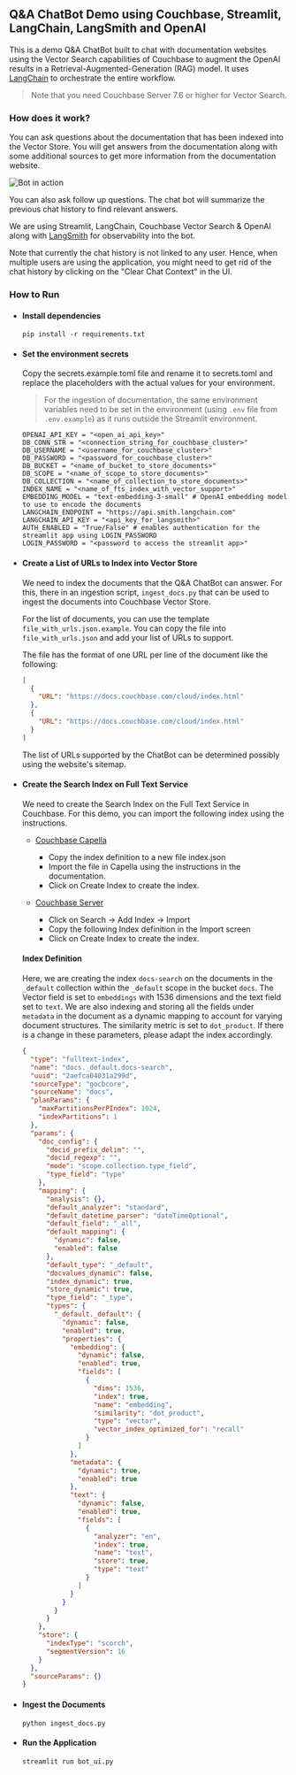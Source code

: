 ## Q&A ChatBot Demo using Couchbase, Streamlit, LangChain, LangSmith and OpenAI

This is a demo Q&A ChatBot built to chat with documentation websites using the Vector Search capabilities of Couchbase to augment the OpenAI results in a Retrieval-Augmented-Generation (RAG) model. It uses [LangChain](https://python.langchain.com/docs/use_cases/question_answering/) to orchestrate the entire workflow.

> Note that you need Couchbase Server 7.6 or higher for Vector Search.

### How does it work?

You can ask questions about the documentation that has been indexed into the Vector Store. You will get answers from the documentation along with some additional sources to get more information from the documentation website.

![Bot in action](bot.png)

You can also ask follow up questions. The chat bot will summarize the previous chat history to find relevant answers.

We are using Streamlit, LangChain, Couchbase Vector Search & OpenAI along with [LangSmith](https://docs.smith.langchain.com/) for observability into the bot.

Note that currently the chat history is not linked to any user. Hence, when multiple users are using the application, you might need to get rid of the chat history by clicking on the "Clear Chat Context" in the UI.

### How to Run

- #### Install dependencies

  `pip install -r requirements.txt`

- #### Set the environment secrets

  Copy the secrets.example.toml file and rename it to secrets.toml and replace the placeholders with the actual values for your environment.

  > For the ingestion of documentation, the same environment variables need to be set in the environment (using `.env` file from `.env.example`) as it runs outside the Streamlit environment.

  ```
  OPENAI_API_KEY = "<open_ai_api_key>"
  DB_CONN_STR = "<connection_string_for_couchbase_cluster>"
  DB_USERNAME = "<username_for_couchbase_cluster>"
  DB_PASSWORD = "<password_for_couchbase_cluster>"
  DB_BUCKET = "<name_of_bucket_to_store_documents>"
  DB_SCOPE = "<name_of_scope_to_store_documents>"
  DB_COLLECTION = "<name_of_collection_to_store_documents>"
  INDEX_NAME = "<name_of_fts_index_with_vector_support>"
  EMBEDDING_MODEL = "text-embedding-3-small" # OpenAI embedding model to use to encode the documents
  LANGCHAIN_ENDPOINT = "https://api.smith.langchain.com"
  LANGCHAIN_API_KEY = "<api_key_for_langsmith>"
  AUTH_ENABLED = "True/False" # enables authentication for the streamlit app using LOGIN_PASSWORD
  LOGIN_PASSWORD = "<password to access the streamlit app>"
  ```

- #### Create a List of URLs to Index into Vector Store

  We need to index the documents that the Q&A ChatBot can answer. For this, there in an ingestion script, `ingest_docs.py` that can be used to ingest the documents into Couchbase Vector Store.

  For the list of documents, you can use the template `file_with_urls.json.example`. You can copy the file into `file_with_urls.json` and add your list of URLs to support.

  The file has the format of one URL per line of the document like the following:

  ```json
  [
    {
      "URL": "https://docs.couchbase.com/cloud/index.html"
    },
    {
      "URL": "https://docs.couchbase.com/cloud/index.html"
    }
  ]
  ```

  The list of URLs supported by the ChatBot can be determined possibly using the website's sitemap.

- #### Create the Search Index on Full Text Service

  We need to create the Search Index on the Full Text Service in Couchbase. For this demo, you can import the following index using the instructions.

  - [Couchbase Capella](https://docs.couchbase.com/cloud/search/import-search-index.html)

    - Copy the index definition to a new file index.json
    - Import the file in Capella using the instructions in the documentation.
    - Click on Create Index to create the index.

  - [Couchbase Server](https://docs.couchbase.com/server/current/search/import-search-index.html)

    - Click on Search -> Add Index -> Import
    - Copy the following Index definition in the Import screen
    - Click on Create Index to create the index.

  #### Index Definition

  Here, we are creating the index `docs-search` on the documents in the `_default` collection within the `_default` scope in the bucket `docs`. The Vector field is set to `embeddings` with 1536 dimensions and the text field set to `text`. We are also indexing and storing all the fields under `metadata` in the document as a dynamic mapping to account for varying document structures. The similarity metric is set to `dot_product`. If there is a change in these parameters, please adapt the index accordingly.

  ```json
  {
    "type": "fulltext-index",
    "name": "docs._default.docs-search",
    "uuid": "2aefca04031a299d",
    "sourceType": "gocbcore",
    "sourceName": "docs",
    "planParams": {
      "maxPartitionsPerPIndex": 1024,
      "indexPartitions": 1
    },
    "params": {
      "doc_config": {
        "docid_prefix_delim": "",
        "docid_regexp": "",
        "mode": "scope.collection.type_field",
        "type_field": "type"
      },
      "mapping": {
        "analysis": {},
        "default_analyzer": "standard",
        "default_datetime_parser": "dateTimeOptional",
        "default_field": "_all",
        "default_mapping": {
          "dynamic": false,
          "enabled": false
        },
        "default_type": "_default",
        "docvalues_dynamic": false,
        "index_dynamic": true,
        "store_dynamic": true,
        "type_field": "_type",
        "types": {
          "_default._default": {
            "dynamic": false,
            "enabled": true,
            "properties": {
              "embedding": {
                "dynamic": false,
                "enabled": true,
                "fields": [
                  {
                    "dims": 1536,
                    "index": true,
                    "name": "embedding",
                    "similarity": "dot_product",
                    "type": "vector",
                    "vector_index_optimized_for": "recall"
                  }
                ]
              },
              "metadata": {
                "dynamic": true,
                "enabled": true
              },
              "text": {
                "dynamic": false,
                "enabled": true,
                "fields": [
                  {
                    "analyzer": "en",
                    "index": true,
                    "name": "text",
                    "store": true,
                    "type": "text"
                  }
                ]
              }
            }
          }
        }
      },
      "store": {
        "indexType": "scorch",
        "segmentVersion": 16
      }
    },
    "sourceParams": {}
  }
  ```

- #### Ingest the Documents

  `python ingest_docs.py`

- #### Run the Application

  `streamlit run bot_ui.py`
